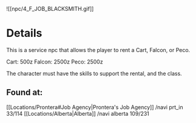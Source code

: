 ![[npc/4_F_JOB_BLACKSMITH.gif]]

# Details

This is a service npc that allows the player to rent a Cart, Falcon, or Peco.

Cart: 500z
Falcon: 2500z
Peco: 2500z

The character must have the skills to support the rental, and the class. 

## Found at:

[[Locations/Prontera#Job Agency|Prontera's Job Agency]] /navi prt_in 33/114
[[Locations/Alberta|Alberta]] /navi alberta 109/231